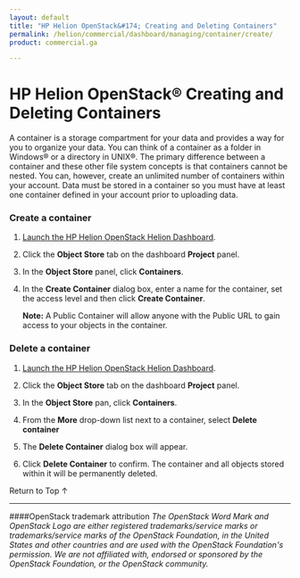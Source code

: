 ```yaml
---
layout: default
title: "HP Helion OpenStack&#174; Creating and Deleting Containers"
permalink: /helion/commercial/dashboard/managing/container/create/
product: commercial.ga

---
```

<!--UNDER REVISION-->

<script>

function PageRefresh {
onLoad="window.refresh"
}

PageRefresh();

</script>

<!--
<p style="font-size: small;"> <a href="/helion/commercial/ga1/install/">&#9664; PREV</a> | <a href="/helion/commercial/ga1/install-overview/">&#9650; UP</a> | <a href="/helion/commercial/ga1/">NEXT &#9654;</a> </p>
-->

# HP Helion OpenStack&#174; Creating and Deleting Containers

A container is a storage compartment for your data and provides a way for you to organize your data. You can think of a container as a folder in Windows&reg; or a directory in UNIX&reg;. The primary difference between a container and these other file system concepts is that containers cannot be nested. You can, however, create an unlimited number of containers within your account. Data must be stored in a container so you must have at least one container defined in your account prior to uploading data.</p>

### Create a container ###

1. [Launch the HP Helion OpenStack Helion Dashboard](/helion/openstack/dashboard/login/).

2. Click the <strong>Object Store</strong> tab on the dashboard <strong>Project</strong> panel.</p>

3. In the <strong>Object Store</strong> panel, click <strong>Containers</strong>.</p>

4. In the <strong>Create Container</strong> dialog box, enter a name for the container, set the access level and then click <strong>Create Container</strong>.</p>

	**Note:** A Public Container will allow anyone with the Public URL to gain access to your objects in the container.</p>

### Delete a container ###

1. [Launch the HP Helion OpenStack Helion Dashboard](/helion/openstack/dashboard/login/).

2. Click the <strong>Object Store</strong> tab on the dashboard <strong>Project</strong> panel.</p>

3. In the <strong>Object Store</strong> pan, click <strong>Containers</strong>.</p>

4. From the <strong>More</strong> drop-down list next to a container, select <strong>Delete container</strong></p>

5. The <strong>Delete Container</strong> dialog box will appear. </p>

6. Click <strong>Delete Container</strong> to confirm. The container and all objects stored within it will be permanently deleted.  

<a href="#top" style="padding:14px 0px 14px 0px; text-decoration: none;"> Return to Top &#8593; </a>


----
####OpenStack trademark attribution
*The OpenStack Word Mark and OpenStack Logo are either registered trademarks/service marks or trademarks/service marks of the OpenStack Foundation, in the United States and other countries and are used with the OpenStack Foundation's permission. We are not affiliated with, endorsed or sponsored by the OpenStack Foundation, or the OpenStack community.*